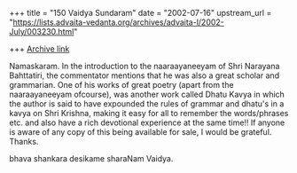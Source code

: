 +++
title = "150 Vaidya Sundaram"
date = "2002-07-16"
upstream_url = "https://lists.advaita-vedanta.org/archives/advaita-l/2002-July/003230.html"

+++
[Archive link](https://lists.advaita-vedanta.org/archives/advaita-l/2002-July/003230.html)

Namaskaram.
 In the introduction to the naaraayaneeyam of Shri Narayana Bahttatiri, the
commentator mentions that he was also a great scholar and grammarian. One of
his works of great poetry (apart from the naaraayaneeyam ofcourse), was
another work called Dhatu Kavya in which the author is said to have
expounded the rules of grammar and dhatu's in a kavya on Shri Krishna,
making it easy for all to remember the words/phrases etc. and also have a
rich devotional experience at the same time!!
 If anyone is aware of any copy of this being available for sale, I would be
grateful. Thanks.

bhava shankara desikame sharaNam
Vaidya.

